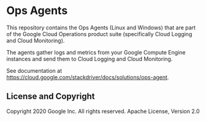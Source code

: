 # Ops Agents


This repository contains the Ops Agents (Linux and Windows) that are part of the
Google Cloud Operations product suite (specifically Cloud Logging and Cloud
Monitoring).

The agents gather logs and metrics from your Google Compute Engine instances and
send them to Cloud Logging and Cloud Monitoring.

See documentation at https://cloud.google.com/stackdriver/docs/solutions/ops-agent.

## License and Copyright

Copyright 2020 Google Inc. All rights reserved.
Apache License, Version 2.0
